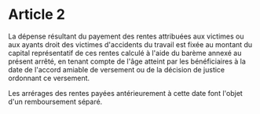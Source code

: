 # Article 2

La dépense résultant du payement des rentes attribuées aux victimes ou aux ayants droit des victimes d'accidents du travail est fixée au montant du capital représentatif de ces rentes calculé à l'aide du barème annexé au présent arrêté, en tenant compte de l'âge atteint par les bénéficiaires à la date de l'accord amiable de versement ou de la décision de justice ordonnant ce versement.

Les arrérages des rentes payées antérieurement à cette date font l'objet d'un remboursement séparé.
